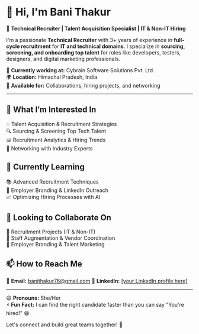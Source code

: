 # 👋 Hi, I'm Bani Thakur  

🚀 **Technical Recruiter | Talent Acquisition Specialist | IT & Non-IT Hiring**  

I'm a passionate **Technical Recruiter** with 3+ years of experience in **full-cycle recruitment** for **IT and technical domains**. I specialize in **sourcing, screening, and onboarding top talent** for roles like developers, testers, designers, and digital marketing professionals.  

📍 **Currently working at:** Cybrain Software Solutions Pvt. Ltd.  
🌍 **Location:** Himachal Pradesh, India  
📌 **Available for:** Collaborations, hiring projects, and networking  

---

## 👀 What I’m Interested In  
💡 Talent Acquisition & Recruitment Strategies  
🔍 Sourcing & Screening Top Tech Talent  
📊 Recruitment Analytics & Hiring Trends  
🤝 Networking with Industry Experts  

## 🌱 Currently Learning  
📚 Advanced Recruitment Techniques  
🔗 Employer Branding & LinkedIn Outreach  
📈 Optimizing Hiring Processes with AI  

## 💼 Looking to Collaborate On  
🔹 Recruitment Projects (IT & Non-IT)  
🔹 Staff Augmentation & Vendor Coordination  
🔹 Employer Branding & Talent Marketing  

## 📫 How to Reach Me  
📧 **Email:** banithakur76@gmail.com
💼 **LinkedIn:** [[your LinkedIn profile here] ](https://www.linkedin.com/in/banita-thakur-275b081a7/) 

---

😄 **Pronouns:** She/Her  
⚡ **Fun Fact:** I can find the right candidate faster than you can say "You're hired!" 😆  

Let's connect and build great teams together! 🚀  
